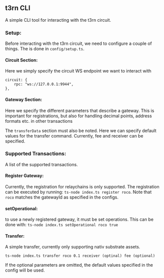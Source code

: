 ## t3rn CLI
A simple CLI tool for interacting with the t3rn circuit.

### Setup:
Before interacting with the t3rn circuit, we need to configure a couple of things. The is done in `config/setup.ts`. 

#### Circuit Section:
Here we simply specify the circuit WS endpoint we want to interact with
```
circuit: {
    rpc: "ws://127.0.0.1:9944",
},
```

#### Gateway Section:
Here we specify the different parameters that describe a gateway. This is important for registrations, but also for handling decimal points, address formats etc. in other transactions

The `transferData` section must also be noted. Here we can specify default values for the transfer command. Currently, fee and receiver can be specified.


### Supported Transactions:
A list of the supported transactions.

#### Register Gateway:
Currently, the registration for relaychains is only supported. The registration can be executed by running: `ts-node index.ts register roco`. Note that `roco` matches the gatewayId as specified in the configs.

#### setOperational:
to use a newly registered gateway, it must be set operations. This can be done with: `ts-node index.ts setOperational roco true`

#### Transfer:
A simple transfer, currently only supporting nativ substrate assets. 

`ts-node index.ts transfer roco 0.1 receiver (optinal) fee (optional)`

If the optional parameters are omitted, the default values specified in the config will be used. 
